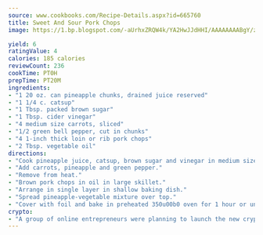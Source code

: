 ```yaml
---
source: www.cookbooks.com/Recipe-Details.aspx?id=665760
title: Sweet And Sour Pork Chops
image: https://1.bp.blogspot.com/-aUrhxZRQW4k/YA2HwJJdHHI/AAAAAAAABgY/z2R8OXCxqDoBQtRn-q-fHG8g9_G4G1HBwCLcBGAsYHQ/s320/13.png

yield: 6
ratingValue: 4
calories: 185 calories
reviewCount: 236
cookTime: PT0H
prepTime: PT20M
ingredients:
- "1 20 oz. can pineapple chunks, drained juice reserved"
- "1 1/4 c. catsup"
- "1 Tbsp. packed brown sugar"
- "1 Tbsp. cider vinegar"
- "4 medium size carrots, sliced"
- "1/2 green bell pepper, cut in chunks"
- "4 1-inch thick loin or rib pork chops"
- "2 Tbsp. vegetable oil"
directions:
- "Cook pineapple juice, catsup, brown sugar and vinegar in medium size saucepan for 5 minutes until hot and flavors have blended."
- "Add carrots, pineapple and green pepper."
- "Remove from heat."
- "Brown pork chops in oil in large skillet."
- "Arrange in single layer in shallow baking dish."
- "Spread pineapple-vegetable mixture over top."
- "Cover with foil and bake in preheated 350u00b0 oven for 1 hour or until chops are done and vegetables are crisp-tender."
crypto:
- "A group of online entrepreneurs were planning to launch the new cryptocurrency on Thursday."
---
```

